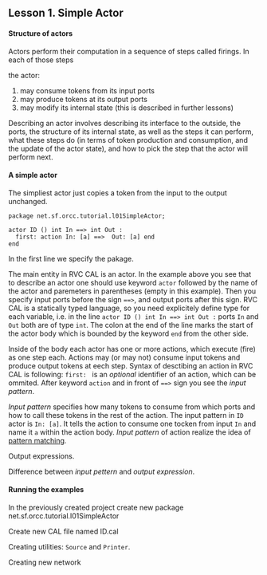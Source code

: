 ## Lesson 1. Simple Actor

#### Structure of actors

Actors perform their computation in a sequence of steps called firings. In each of those steps

the actor:

1. may consume tokens from its input ports
2. may produce tokens at its output ports
3. may modify its internal state (this is described in further lessons)

Describing an actor involves describing its interface to the outside, the ports, the structure of its internal state, as well as the steps it can perform, what these steps do (in terms of token production and consumption, and the update of the actor state), and how to pick the step that the actor will perform next.

#### A simple actor

The simpliest actor just copies a token from the input to the output unchanged.
```
package net.sf.orcc.tutorial.l01SimpleActor;

actor ID () int In ==> int Out :
  first: action In: [a] ==>  Out: [a] end
end
```
In the first line we specify the pakage.

The main entity in RVC CAL is an actor. In the example above you see that to describe an actor one should use keyword ```actor``` followed by the name of the actor and paremeters in parentheses (empty in this example).
Then you specify input ports before the sign ```==>```, and output ports after this sign. RVC CAL is a statically typed language, so you need explicitely define type for each variable, i.e. in the line ```actor ID () int In ==> int Out :``` ports ```In``` and ```Out``` both are of type ```int```.
The colon at the end of the line marks the start of the actor body which is bounded by the keyword  ```end``` from the other side.

Inside of the body each actor has one or more actions, which execute (fire) as one step each. Actions may (or may not) consume input tokens and produce output tokens at eech step.
Syntax of desctibing an action in RVC CAL is following: ```first: ``` is an *optional* identifier of an action, which can be ommited. After keyword ```action``` and in front of ```==>``` sign you see the *input pattern*.

*Input pattern* specifies how many tokens to consume from which ports and how to call these tokens in the rest of the action. The input pattern in ```ID``` actor is ```In: [a]```. It tells the action to consume one tocken from input ```In``` and name it ```a``` within the action body. *Input pattern* of action realize the idea of [pattern matching](http://en.wikipedia.org/wiki/Pattern_matching).

Output expressions.

Difference between *input pettern* and *output expression*.

#### Running the examples

In the previously created project create new package net.sf.orcc.tutorial.l01SimpleActor

Create new CAL file named ID.cal

Creating utilities: ```Source``` and ```Printer```.

Creating new network


